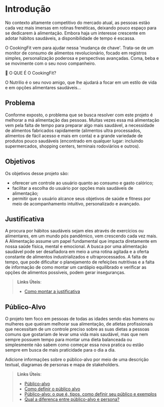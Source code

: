 # Introdução

No contexto altamente competitivo do mercado atual, as pessoas estão cada vez mais imersas em rotinas frenéticas, deixando pouco espaço para se dedicarem à alimentação. Embora haja um interesse crescente em adotar hábitos saudáveis, a disponibilidade de tempo é escassa.

O CookingFit vem para ajudar nessa 'mudança de chave'. Trata-se de um monitor de consumo de alimentos revolucionário, focado em registros simples, personalização poderosa e perspectivas avançadas. Coma, beba e se movimente com o seu novo companheiro.

🤔 O QUE É O CookingFit?

O Nutrilio é o seu novo amigo, que lhe ajudará a focar em um estilo de vida e em opções alimentares saudáveis...

## Problema

Conforme exposto, o problema que se busca resolver com este projeto é melhorar a má alimentação das pessoas. Muitas vezes essa má alimentação vem pela falta de tempo para preparar algo mais saudável, a necessidade de alimentos fabricados rapidamente (alimentos ultra processados, alimentos de fácil acesso e mais em conta) e a grande variedade de produtos pouco saudáveis (encontrado em qualquer lugar: incluindo supermercados, shopping centers, terminais rodoviários e outros).

## Objetivos

Os objetivos desse projeto são:

- oferecer um controle ao usuário quanto ao consumo e gasto calórico;
- facilitar a escolha do usuário por opções mais saudáveis de alimentação;
- permitir que o usuário alcance seus objetivos de saúde e fitness por meio de acompanhamento intuitivo, personalizado e avançado.

## Justificativa

A procura por hábitos saudáveis sejam eles através de exercícios ou alimentares, em um mundo pós pandêmico, vem crescendo cada vez mais.  A Alimentação assume um papel fundamental que impacta diretamente em nossa saúde física, mental e emocional. A busca por uma alimentação saudável pode ser desafiadora em meio a uma rotina agitada e a oferta constante de alimentos industrializados e ultraprocessados. A falta de tempo, que pode dificultar o planejamento de refeições nutritivas e a falta de informação de como montar um cardápio equilibrado e verificar as opções de alimentos possíveis, podem gerar inseguranças.

> **Links Úteis**:
> - [Como montar a justificativa](https://guiadamonografia.com.br/como-montar-justificativa-do-tcc/)

## Público-Alvo

O projeto tem foco em pessoas de todas as idades sendo elas homens ou mulheres que queiram melhorar sua alimentação, de atletas profissionais que necessitam de um controle preciso sobre as suas dietas a pessoas comuns que gostariam de levar uma vida mais saudável, mas que nem sempre possuem tempo para montar uma dieta balanceada ou simplesmente não sabem como começar essa nova pratica ou estão sempre em busca de mais praticidade para o dia a dia. 

Adicione informações sobre o público-alvo por meio de uma descrição textual, diagramas de personas e mapa de stakeholders.

> **Links Úteis**:
> - [Público-alvo](https://blog.hotmart.com/pt-br/publico-alvo/)
> - [Como definir o público alvo](https://exame.com/pme/5-dicas-essenciais-para-definir-o-publico-alvo-do-seu-negocio/)
> - [Público-alvo: o que é, tipos, como definir seu público e exemplos](https://klickpages.com.br/blog/publico-alvo-o-que-e/)
> - [Qual a diferença entre público-alvo e persona?](https://rockcontent.com/blog/diferenca-publico-alvo-e-persona/)
